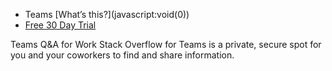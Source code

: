 
* Teams \[What’s this?\]\(javascript:void\(0\)\)
* [Free 30 Day Trial](https://stackoverflow.com/teams)

Teams Q&A for Work Stack Overflow for Teams is a private, secure spot for you and your coworkers to find and share information.
